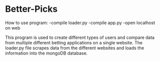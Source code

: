 # Better-Picks

How to use program:
-compile loader.py
-compile app.py
-open localhost on web

This program is used to create different types of users and compare data from multiple different betting applications on a single website. The loader.py file scrapes data from the different websites and loads the information into the mongoDB database. 
